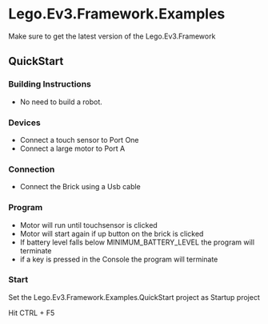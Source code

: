 # Lego.Ev3.Framework.Examples
Make sure to get the latest version of the Lego.Ev3.Framework

## QuickStart
### Building Instructions
* No need to build a robot.

### Devices
* Connect a touch sensor to Port One
* Connect a large motor to Port A

### Connection
* Connect the Brick using a Usb cable

### Program
* Motor will run until touchsensor is clicked 
* Motor will start again if up button on the brick is clicked
* If battery level falls below MINIMUM_BATTERY_LEVEL the program will terminate
* if a key is pressed in the Console the program will terminate

### Start
Set the Lego.Ev3.Framework.Examples.QuickStart project as Startup project

Hit CTRL + F5

